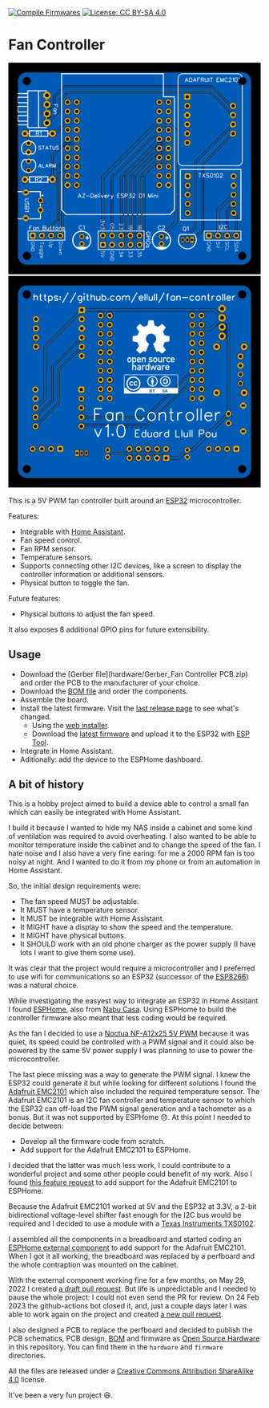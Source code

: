 [![Compile Firmwares](https://github.com/ellull/fan-controller/actions/workflows/compile_firmware.yml/badge.svg?branch=main&event=push)](https://github.com/ellull/fan-controller/actions/workflows/compile_firmware.yml)
[![License: CC BY-SA 4.0](https://img.shields.io/badge/License-CC%20BY--SA%204.0-lightgrey.svg)](https://creativecommons.org/licenses/by-sa/4.0/)


Fan Controller
==============

![PCB top view](docs/pcb-photo-view-top.svg)
![PCB bottom view](docs/pcb-photo-view-bottom.svg)

This is a 5V PWM fan controller built around an [ESP32](https://www.espressif.com/en/products/socs/esp32) microcontroller.

Features:
 - Integrable with [Home Assistant](https://www.home-assistant.io/).
 - Fan speed control.
 - Fan RPM sensor.
 - Temperature sensors.
 - Supports connecting other I2C devices, like a screen to display the controller information or additional sensors.
 - Physical button to toggle the fan.

Future features:
 - Physical buttons to adjust the fan speed.

 It also exposes 8 additional GPIO pins for future extensibility.


Usage
-----

- Download the [Gerber file](hardware/Gerber_Fan Controller PCB.zip) and order the PCB to the manufacturer of your choice.
- Download the [BOM file](hardware/BOM.tsv) and order the components.
- Assemble the board.
- Install the latest firmware. Visit the [last release page](https://github.com/ellull/fan-controller/releases/latest) to see what's changed.
  - Using the [web installer](https://llull.net/fan-controller/).
  - Download the [latest firmware](https://github.com/ellull/fan-controller/releases/latest/download/fan-controller-esp32.bin) and upload it to the ESP32 with [ESP Tool](https://github.com/espressif/esptool).
- Integrate in Home Assistant.
- Aditionally: add the device to the ESPHome dashboard.


A bit of history
----------------

This is a hobby project aimed to build a device able to control a small fan which can easily be integrated with Home Assistant.

I build it because I wanted to hide my NAS inside a cabinet and some kind of ventilation was required to avoid overheating. I also wanted to be able to monitor temperature inside the cabinet and to change the speed of the fan. I hate noise and I also have a very fine earing: for me a 2000 RPM fan is too noisy at night. And I wanted to do it from my phone or from an automation in Home Assistant.

So, the initial design requirements were:
 - The fan speed MUST be adjustable.
 - It MUST have a temperature sensor.
 - It MUST be integrable with Home Assistant.
 - It MIGHT have a display to show the speed and the temperature.
 - It MIGHT have physical buttons.
 - It SHOULD work with an old phone charger as the power supply (I have lots I want to give them some use).

It was clear that the project would require a microcontroller and I preferred to use wifi for communications so an ESP32 (successor of the [ESP8266](https://www.espressif.com/en/products/socs/esp8266)) was a natural choice.
 
While investigating the easyest way to integrate an ESP32 in Home Assitant I found [ESPHome](https://esphome.io/), also from [Nabu Casa](https://www.nabucasa.com/). Using ESPHome to build the controller firmware also meant that less coding would be required.

As the fan I decided to use a [Noctua NF-A12x25 5V PWM](https://noctua.at/en/products/fan/nf-a12x25-5v-pwm) because it was quiet, its speed could be controlled with a PWM signal and it could also be powered by the same 5V power supply I was planning to use to power the microcontroller.

The last piece missing was a way to generate the PWM signal. I knew the ESP32 could generate it but while looking for different solutions I found the [Adafruit EMC2101](https://www.adafruit.com/product/4808) which also included the required temperature sensor. The Adafruit EMC2101 is an I2C fan controller and temperature sensor to which the ESP32 can off-load the PWM signal generation and a tachometer as a bonus. But it was not supported by ESPHome :disappointed:. At this point I needed to decide between:
 - Develop all the firmware code from scratch.
 - Add support for the Adafruit EMC2101 to ESPHome.

I decided that the latter was much less work, I could contribute to a wonderful project and some other people could benefit of my work. Also I found [this feature request](https://github.com/esphome/feature-requests/issues/1679) to add support for the Adafruit EMC2101 to ESPHome.

Because the Adafruit EMC2101 worked at 5V and the ESP32 at 3.3V, a 2-bit bidirectional voltage-level shifter fast enough for the I2C bus would be required and I decided to use a module with a [Texas Instruments TXS0102](https://www.ti.com/product/TXS0102).

I assembled all the components in a breadboard and started coding an [ESPHome external component](https://esphome.io/components/external_components.html) to add support for the Adafruit EMC2101. When I got it all working, the breadboard was replaced by a perfboard and the whole contraption was mounted on the cabinet.

With the external component working fine for a few months, on May 29, 2022 I created [a draft pull request](https://github.com/esphome/esphome/pull/3517). But life is unpredictable and I needed to pause the whole project: I could not even send the PR for review. On 24 Feb 2023 the github-actions bot closed it, and, just a couple days later I was able to work again on the project and created [a new pull request](https://github.com/esphome/esphome/pull/4491).

I also designed a PCB to replace the perfboard and decided to publish the PCB schematics, PCB design, [BOM](https://en.wikipedia.org/wiki/Bill_of_materials) and firmware as [Open Source Hardware](https://www.oshwa.org/definition/) in this repository. You can find them in the `hardware` and `firmware` directories.

All the files are released under a [Creative Commons Attribution ShareAlike 4.0](https://creativecommons.org/licenses/by-sa/4.0/) license.

It've been a very fun project :satisfied:.
